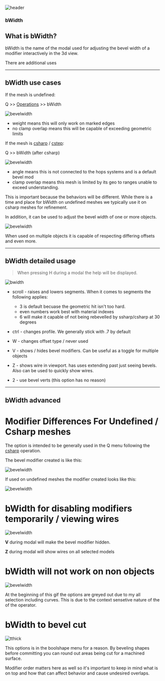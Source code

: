 ![header](img/banner.gif)

### bWidth

## What is bWidth?

bWidth is the name of the modal used for adjusting the bevel width of a modifier interactively in the 3d view.

There are additional uses

---

## bWidth use cases

If the mesh is undefined:

Q >> [Operations](operations.md) >> bWidth

![bevelwidth](img\bwidth\b3.gif)

- weight means this will only work on marked edges
- no clamp overlap means this will be capable of exceeding geometric limits


If the mesh is [csharp](csharp.md) / [cstep](step.md):

Q >> bWidth (after csharp)

![bevelwidth](img\bwidth\b4.gif)

- angle means this is not connected to the hops systems and is a default bevel mod
- clamp overlap means this mesh is limited by its geo to ranges unable to exceed understanding.

This is important because the behaviors will be different. While there is a time and place for bWidth on undefined meshes we typically use it on csharp meshes for refinement.

In addition, it can be used to adjust the bevel width of one or more objects.

![bevelwidth](img\bwidth\b5.gif)

When used on multiple objects it is capable of respecting differing offsets and even more.

---

## bWidth detailed usage

> When pressing H during a modal the help will be displayed.

![bwidth](img\bwidth\b6.png)

- scroll - raises and lowers segments. When it comes to segments the following applies:
  - 3 is default becuase the geometric hit isn't too hard.
  - even numbers work best with material indexes
  - 6 will make it capable of not being rebevelled by ssharp/csharp at 30 degrees


- ctrl - changes profile. We generally stick with .7 by default
- W - changes offset type / never used
- V - shows / hides bevel modifiers. Can be useful as a toggle for multiple objects
- Z - shows wire in viewport. has uses extending past just seeing bevels. Also can be used to quickly show wires.
- 2 - use bevel verts (this option has no reason)



---

## bWidth advanced

# Modifier Differences For Undefined / Csharp meshes

The option is intended to be generally used in the Q menu following the [csharp](csharp.md) operation.

The bevel modifier created is like this:

![bevelwidth](img\bwidth\b1.png)

If used on undefined meshes the modifier created looks like this:

![bevelwidth](img\bwidth\b2.png)


# bWidth for disabling modifiers temporarily / viewing wires

![bevelwidth](img\bwidth\b7.gif)

**V** during modal will make the bevel modifier hidden.

**Z** during modal will show wires on all selected models

# bWidth will not work on non objects

![bevelwidth](img\bwidth\b7.gif)

At the beginning of this gif the options are greyed out due to my all selection including curves. This is due to the context sensetive nature of the of the operator.

# bWidth to bevel cut

![tthick](img\tthick\t7.gif)

This options is in the boolshape menu for a reason. By beveling shapes before committing you can round out areas being cut for a machined surface.

Modifier order matters here as well so it's important to keep in mind what is on top and how that can affect behavior and cause undesired overlaps.
